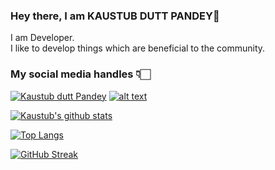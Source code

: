 ### Hey there, I am KAUSTUB DUTT PANDEY👋
I am Developer.
<br>
I like to develop things which are beneficial to the community.
<br>

### My social media handles 👇🏻
<a href="https://www.linkedin.com/in/kaustub-dutt-pandey-9921b920a/"> ![Kaustub dutt Pandey](https://img.shields.io/badge/-LinkedIn-0e76a8?style=plastic&logo=linkedIn)</a>
<a href="https://twitter.com/PandeyKaustub">![alt text](https://img.shields.io/badge/-Twitter-1DA1F2?style=plastic&logo=Twitter) </a>

[![Kaustub's github stats](https://github-readme-stats.vercel.app/api?username=kdpandey09)](https://github.com/kdpandey09/github-readme-stats)

[![Top Langs](https://github-readme-stats.vercel.app/api/top-langs/?username=kdpandey09&layout=compact)](https://github.com/kdpandey09/github-readme-stats)

[![GitHub Streak](https://github-readme-streak-stats.herokuapp.com?user=kdpandey09&theme=buefy)](https://git.io/streak-stats)